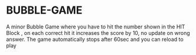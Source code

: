 # BUBBLE-GAME
A minor Bubble Game where you have to hit the number shown in the HIT Block , on each correct hit it increases the score by 10, no update on wrong answer. The game automatically stops after 60sec and you can reload to play
